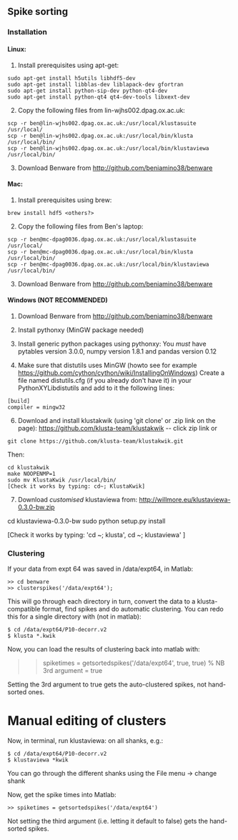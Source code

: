 ## Spike sorting

### Installation

#### Linux:

1. Install prerequisites using apt-get: 
```
sudo apt-get install h5utils libhdf5-dev 
sudo apt-get install libblas-dev liblapack-dev gfortran
sudo apt-get install python-sip-dev python-qt4-dev 
sudo apt-get install python-qt4 qt4-dev-tools libxext-dev
```

2. Copy the following files from lin-wjhs002.dpag.ox.ac.uk:
```
scp -r ben@lin-wjhs002.dpag.ox.ac.uk:/usr/local/klustasuite /usr/local/
scp -r ben@lin-wjhs002.dpag.ox.ac.uk:/usr/local/bin/klusta /usr/local/bin/
scp -r ben@lin-wjhs002.dpag.ox.ac.uk:/usr/local/bin/klustaviewa /usr/local/bin/
```

3. Download Benware from http://github.com/beniamino38/benware

#### Mac:

1. Install prerequisites using brew:
```
brew install hdf5 <others?>
```

2. Copy the following files from Ben's laptop: 
```
scp -r ben@mc-dpag0036.dpag.ox.ac.uk:/usr/local/klustasuite /usr/local/ 
scp -r ben@mc-dpag0036.dpag.ox.ac.uk:/usr/local/bin/klusta /usr/local/bin/ 
scp -r ben@mc-dpag0036.dpag.ox.ac.uk:/usr/local/bin/klustaviewa /usr/local/bin/
```

3. Download Benware from http://github.com/beniamino38/benware


#### Windows (NOT RECOMMENDED)

1. Download Benware from http://github.com/beniamino38/benware

2. Install pythonxy (MinGW package needed)

3. Install generic python packages using pythonxy: You *must* have pytables
version 3.0.0, numpy version 1.8.1 and pandas version 0.12

4. Make sure that distutils uses MinGW (howto see for example
https://github.com/cython/cython/wiki/InstallingOnWindows) Create a file named
distutils.cfg (if you already don't have it) in your PythonXYLibdistutils and
add to it the following lines:
```
[build]
compiler = mingw32
```

6. Download and install klustakwik (using 'git clone' or .zip link on the
page): https://github.com/klusta-team/klustakwik -- click zip link or
```
git clone https://github.com/klusta-team/klustakwik.git
```

Then:
```
cd klustakwik
make NOOPENMP=1
sudo mv KlustaKwik /usr/local/bin/
[Check it works by typing: cd~; KlustaKwik]
```
7. Download *customised* klustaviewa from:
http://willmore.eu/klustaviewa-0.3.0-bw.zip

 cd klustaviewa-0.3.0-bw
 sudo python setup.py install

[Check it works by typing: 'cd ~; klusta', cd ~; klustaviewa' ]


### Clustering

If your data from expt 64 was saved in /data/expt64, in Matlab:
```
>> cd benware
>> clusterspikes('/data/expt64');
```

This will go through each directory in turn, convert the data to a klusta-
compatible format, find spikes and do automatic clustering. You can redo this
for a single directory with (not in matlab):
```
$ cd /data/expt64/P10-decorr.v2
$ klusta *.kwik
```

Now, you can load the results of clustering back into matlab with:
>> spiketimes = getsortedspikes('/data/expt64', true, true) % NB 3rd argument = true

Setting the 3rd argument to true gets the auto-clustered spikes, not hand-
sorted ones.

# Manual editing of clusters

Now, in terminal, run klustaviewa: on all shanks, e.g.:
```
$ cd /data/expt64/P10-decorr.v2
$ klustaviewa *kwik
```

You can go through the different shanks using the File menu -> change shank

Now, get the spike times into Matlab:
```
>> spiketimes = getsortedspikes('/data/expt64')
```

Not setting the third argument (i.e. letting it default to false) gets the
hand-sorted spikes.

